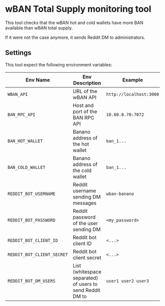 # wBAN Total Supply monitoring tool

This tool checks that the wBAN hot and cold wallets have more BAN available than wBAN total supply.

If it were not the case anymore, it sends Reddit DM to administrators.

## Settings

This tool expect the following environment variables:

| Env Name                   | Env Description     | Example               |
|----------------------------|---------------------|-----------------------|
| `WBAN_API`                 | URL of the wBAN API | `http://localhost:3000` |
| `BAN_RPC_API`              | Host and port of the BAN RPC API | `10.60.0.70:7072` |
| `BAN_HOT_WALLET`           | Banano address of the hot wallet | `ban_1...` |
| `BAN_COLD_WALLET`          | Banano address of the cold wallet | `ban_1...` |
| `REDDIT_BOT_USERNAME`      | Reddit username sending DM messages | `wban-banano`
| `REDDIT_BOT_PASSWORD`      | Reddit password of the user sending DM | `<my_password> ` |
| `REDDIT_BOT_CLIENT_ID`     | Reddit bot client ID | `<...>` |
| `REDDIT_BOT_CLIENT_SECRET` | Reddit bot client secret | `<...>` |
| `REDDIT_BOT_DM_USERS`      | List (whitespace separated) of users to send Reddit DM to | `user1 user2 user3` | 